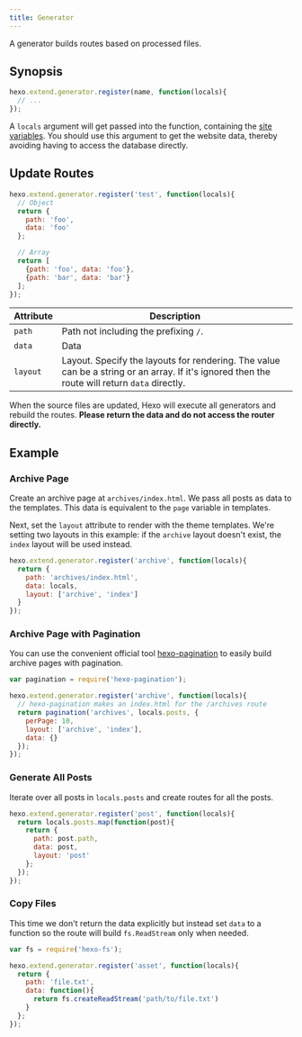 ```yaml
---
title: Generator
---
```

A generator builds routes based on processed files.

## Synopsis

``` js
hexo.extend.generator.register(name, function(locals){
  // ...
});
```

A `locals` argument will get passed into the function, containing the [site variables](../docs/variables.html#Site-Variables). You should use this argument to get the website data, thereby avoiding having to access the database directly.

## Update Routes

``` js
hexo.extend.generator.register('test', function(locals){
  // Object
  return {
    path: 'foo',
    data: 'foo'
  };

  // Array
  return [
    {path: 'foo', data: 'foo'},
    {path: 'bar', data: 'bar'}
  ];
});
```

Attribute | Description
--- | ---
`path` | Path not including the prefixing `/`.
`data` | Data
`layout` | Layout. Specify the layouts for rendering. The value can be a string or an array. If it's ignored then the route will return `data` directly.

When the source files are updated, Hexo will execute all generators and rebuild the routes. **Please return the data and do not access the router directly.**

## Example

### Archive Page

Create an archive page at `archives/index.html`. We pass all posts as data to the templates. This data is equivalent to the `page` variable in templates.

Next, set the `layout` attribute to render with the theme templates. We're setting two layouts in this example: if the `archive` layout doesn't exist, the `index` layout will be used instead.

``` js
hexo.extend.generator.register('archive', function(locals){
  return {
    path: 'archives/index.html',
    data: locals,
    layout: ['archive', 'index']
  }
});
```

### Archive Page with Pagination

You can use the convenient official tool [hexo-pagination] to easily build archive pages with pagination.

``` js
var pagination = require('hexo-pagination');

hexo.extend.generator.register('archive', function(locals){
  // hexo-pagination makes an index.html for the /archives route
  return pagination('archives', locals.posts, {
    perPage: 10,
    layout: ['archive', 'index'],
    data: {}
  });
});
```

### Generate All Posts

Iterate over all posts in `locals.posts` and create routes for all the posts.

``` js
hexo.extend.generator.register('post', function(locals){
  return locals.posts.map(function(post){
    return {
      path: post.path,
      data: post,
      layout: 'post'
    };
  });
});
```

### Copy Files

This time we don't return the data explicitly but instead set `data` to a function so the route will build `fs.ReadStream` only when needed.

``` js
var fs = require('hexo-fs');

hexo.extend.generator.register('asset', function(locals){
  return {
    path: 'file.txt',
    data: function(){
      return fs.createReadStream('path/to/file.txt')
    }
  };
});
```

[hexo-pagination]: https://github.com/hexojs/hexo-pagination
